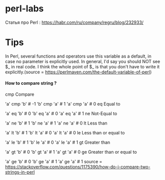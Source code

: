 # perl-labs
 Статья про Perl :
 https://habr.com/ru/company/regru/blog/232933/
 
 
# Tips

In Perl, several functions and operators use this variable as a default, in case no parameter is explicitly used. In general, I'd say you should NOT see $_ in real code. I think the whole point of $_ is that you don't have to write it explicitly.(source = https://perlmaven.com/the-default-variable-of-perl)
#### How to compare string ?
cmp Compare

'a' cmp 'b' # -1
'b' cmp 'a' #  1
'a' cmp 'a' #  0
eq Equal to

'a' eq  'b' #  0
'b' eq  'a' #  0
'a' eq  'a' #  1
ne Not-Equal to

'a' ne  'b' #  1
'b' ne  'a' #  1
'a' ne  'a' #  0
lt Less than

'a' lt  'b' #  1
'b' lt  'a' #  0
'a' lt  'a' #  0
le Less than or equal to

'a' le  'b' #  1
'b' le  'a' #  0
'a' le  'a' #  1
gt Greater than

'a' gt  'b' #  0
'b' gt  'a' #  1
'a' gt  'a' #  0
ge Greater than or equal to

'a' ge  'b' #  0
'b' ge  'a' #  1
'a' ge  'a' #  1
source = https://stackoverflow.com/questions/1175390/how-do-i-compare-two-strings-in-perl
